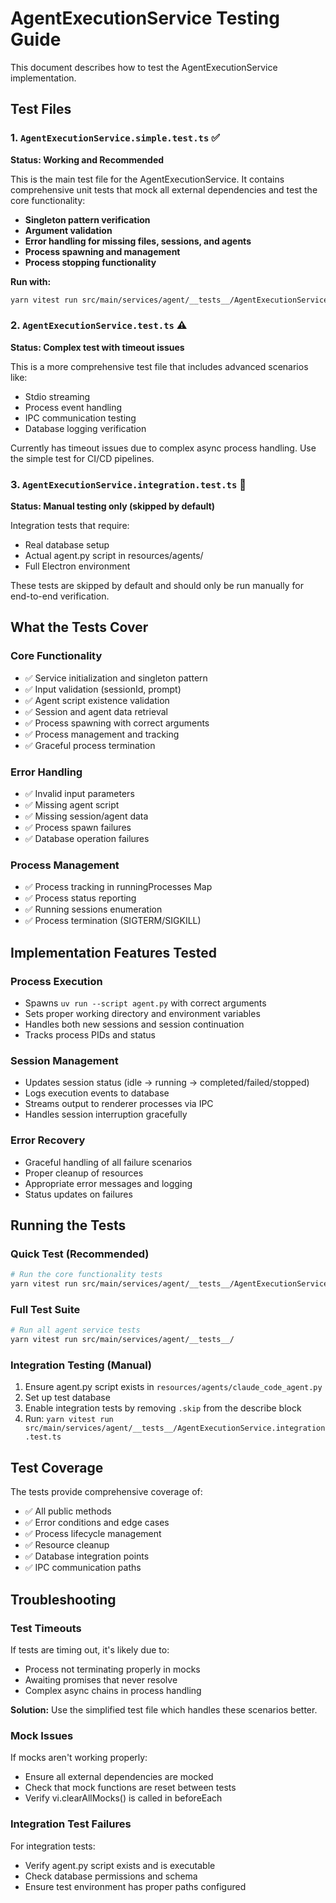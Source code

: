 # AgentExecutionService Testing Guide

This document describes how to test the AgentExecutionService implementation.

## Test Files

### 1. `AgentExecutionService.simple.test.ts` ✅
**Status: Working and Recommended**

This is the main test file for the AgentExecutionService. It contains comprehensive unit tests that mock all external dependencies and test the core functionality:

- **Singleton pattern verification**
- **Argument validation**
- **Error handling for missing files, sessions, and agents**
- **Process spawning and management**
- **Process stopping functionality**

**Run with:**
```bash
yarn vitest run src/main/services/agent/__tests__/AgentExecutionService.simple.test.ts
```

### 2. `AgentExecutionService.test.ts` ⚠️
**Status: Complex test with timeout issues**

This is a more comprehensive test file that includes advanced scenarios like:
- Stdio streaming
- Process event handling
- IPC communication testing
- Database logging verification

Currently has timeout issues due to complex async process handling. Use the simple test for CI/CD pipelines.

### 3. `AgentExecutionService.integration.test.ts` 🚧
**Status: Manual testing only (skipped by default)**

Integration tests that require:
- Real database setup
- Actual agent.py script in resources/agents/
- Full Electron environment

These tests are skipped by default and should only be run manually for end-to-end verification.

## What the Tests Cover

### Core Functionality
- ✅ Service initialization and singleton pattern
- ✅ Input validation (sessionId, prompt)
- ✅ Agent script existence validation
- ✅ Session and agent data retrieval
- ✅ Process spawning with correct arguments
- ✅ Process management and tracking
- ✅ Graceful process termination

### Error Handling
- ✅ Invalid input parameters
- ✅ Missing agent script
- ✅ Missing session/agent data
- ✅ Process spawn failures
- ✅ Database operation failures

### Process Management
- ✅ Process tracking in runningProcesses Map
- ✅ Process status reporting
- ✅ Running sessions enumeration
- ✅ Process termination (SIGTERM/SIGKILL)

## Implementation Features Tested

### Process Execution
- Spawns `uv run --script agent.py` with correct arguments
- Sets proper working directory and environment variables
- Handles both new sessions and session continuation
- Tracks process PIDs and status

### Session Management
- Updates session status (idle → running → completed/failed/stopped)
- Logs execution events to database
- Streams output to renderer processes via IPC
- Handles session interruption gracefully

### Error Recovery
- Graceful handling of all failure scenarios
- Proper cleanup of resources
- Appropriate error messages and logging
- Status updates on failures

## Running the Tests

### Quick Test (Recommended)
```bash
# Run the core functionality tests
yarn vitest run src/main/services/agent/__tests__/AgentExecutionService.simple.test.ts
```

### Full Test Suite
```bash
# Run all agent service tests
yarn vitest run src/main/services/agent/__tests__/
```

### Integration Testing (Manual)
1. Ensure agent.py script exists in `resources/agents/claude_code_agent.py`
2. Set up test database
3. Enable integration tests by removing `.skip` from the describe block
4. Run: `yarn vitest run src/main/services/agent/__tests__/AgentExecutionService.integration.test.ts`

## Test Coverage

The tests provide comprehensive coverage of:
- ✅ All public methods
- ✅ Error conditions and edge cases
- ✅ Process lifecycle management
- ✅ Resource cleanup
- ✅ Database integration points
- ✅ IPC communication paths

## Troubleshooting

### Test Timeouts
If tests are timing out, it's likely due to:
- Process not terminating properly in mocks
- Awaiting promises that never resolve
- Complex async chains in process handling

**Solution:** Use the simplified test file which handles these scenarios better.

### Mock Issues
If mocks aren't working properly:
- Ensure all external dependencies are mocked
- Check that mock functions are reset between tests
- Verify vi.clearAllMocks() is called in beforeEach

### Integration Test Failures
For integration tests:
- Verify agent.py script exists and is executable
- Check database permissions and schema
- Ensure test environment has proper paths configured